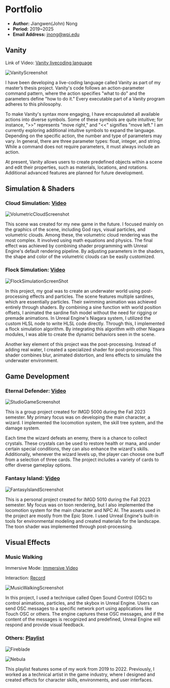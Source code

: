 # Portfolio
- **Author:** Jiangwen(John) Nong
- **Period:** 2019~2025
- **Email Address:** <jnong@wpi.edu>

## Vanity
Link of Video: [Vanity livecoding language](https://youtu.be/hD2ibEEiJw8?si=p1eV7uCI_sVkrCfC)  

![VanityScreenshot](Images/Vanity.png)

I have been developing a live-coding language called Vanity as part of my master’s thesis project. Vanity's code follows an action-parameter command pattern, where the action specifies "what to do" and the parameters define "how to do it." Every executable part of a Vanity program adheres to this philosophy.

To make Vanity's syntax more engaging, I have encapsulated all available actions into diverse symbols. Some of these symbols are quite intuitive; for instance, ">>" represents "move right," and "<<" signifies "move left." I am currently exploring additional intuitive symbols to expand the language. Depending on the specific action, the number and type of parameters may vary. In general, there are three parameter types: float, integer, and string. While a command does not require parameters, it must always include an action.

At present, Vanity allows users to create predefined objects within a scene and edit their properties, such as materials, locations, and rotations. Additional advanced features are planned for future development.

## Simulation & Shaders
### Cloud Simulation: [Video](https://youtu.be/RiorTontwos?si=Llqvw8p5UVB5f8Zk)

![VolumetricCloudScreenshot](Images/VolumetricClouds.png)

This scene was created for my new game in the future. I focused mainly on the graphics of the scene, including God rays, visual particles, and volumetric clouds. Among these, the volumetric cloud rendering was the most complex. It involved using math equations and physics. The final effect was achieved by combining shader programming with Unreal Engine's default rendering pipeline.
By adjusting parameters in the shaders, the shape and color of the volumetric clouds can be easily customized.

### Flock Simulation: [Video](https://youtu.be/VPbRd0oR2uo?si=oz37gUitEcsvO-Kl)

![FlockSimulationScreenShot](Images/Flock.png)

In this project, my goal was to create an underwater world using post-processing effects and particles. The scene features multiple sardines, which are essentially particles. Their swimming animation was achieved entirely through shaders. By combining a sine function with world position offsets, I animated the sardine fish model without the need for rigging or premade animations. In Unreal Engine's Niagara system, I utilized the custom HLSL node to write HLSL code directly. Through this, I implemented a flock simulation algorithm. By integrating this algorithm with other Niagara modules, I was able to create the dynamic behaviors seen in the scene.

Another key element of this project was the post-processing. Instead of adding real water, I created a specialized shader for post-processing. This shader combines blur, animated distortion, and lens effects to simulate the underwater environment.

## Game Development
### Eternal Defender: [Video](https://youtu.be/VEQ5bQEw5_I)

![StudioGameScreenshot](Images/EternalDefender.png)

This is a group project created for IMGD 5000 during the Fall 2023 semester. My primary focus was on developing the main character, a wizard. I implemented the locomotion system, the skill tree system, and the damage system. 

Each time the wizard defeats an enemy, there is a chance to collect crystals. These crystals can be used to restore health or mana, and under certain special conditions, they can also enhance the wizard's skills. Additionally, whenever the wizard levels up, the player can choose one buff from a selection of three cards. The project includes a variety of cards to offer diverse gameplay options.

### Fantasy Island: [Video](https://youtu.be/qNiURinjrlg?si=OdVF2KTskzJBFFd2)

![FantasyIslandScreenshot](Images/Toon.png)

This is a personal project created for IMGD 5010 during the Fall 2023 semester. My focus was on toon rendering, but I also implemented the locomotion system for the main character and NPC AI. The assets used in the project are mostly from the Epic Store. I used Unreal Engine's built-in tools for environmental modeling and created materials for the landscape. The toon shader was implemented through post-processing.

## Visual Effects
### Music Walking

Immersive Mode: [Immersive Video](https://youtu.be/aCcdN1xBSEU)

Interaction: [Record](https://youtu.be/zpHwOLUINDo)

![MusicWalkingScreenshot](Images/MusicWalking.png)

In this project, I used a technique called Open Sound Control (OSC) to control animations, particles, and the skybox in Unreal Engine. Users can send OSC messages to a specific network port using applications like Touch OSC or others. The engine captures these OSC messages, and if the content of the messages is recognized and predefined, Unreal Engine will respond and provide visual feedback.

### Others: [Playlist](https://www.youtube.com/playlist?list=PLt2y7KVkS8MHkaV2iTJBa9qj40y0jfl8Q)

![Fireblade](Images/VFX_FireBlade.png)

![Nebula](Images/VFX_Nebula.png)

This playlist features some of my work from 2019 to 2022. Previously, I worked as a technical artist in the game industry, where I designed and created effects for character skills, environments, and user interfaces.

